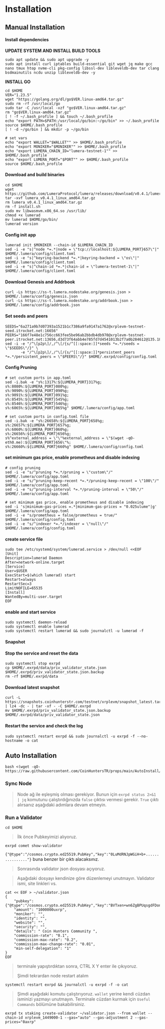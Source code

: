 # Installation

## Manual Installation

#### Install dependencies <a href="#install-dependencies" id="install-dependencies"></a>

**UPDATE SYSTEM AND INSTALL BUILD TOOLS**

```
sudo apt update && sudo apt upgrade -y
sudo apt install curl iptables build-essential git wget jq make gcc nano tmux htop nvme-cli pkg-config libssl-dev libleveldb-dev tar clang bsdmainutils ncdu unzip libleveldb-dev -y
```

**INSTALL GO**

```
cd $HOME
VER="1.23.5"
wget "https://golang.org/dl/go$VER.linux-amd64.tar.gz"
sudo rm -rf /usr/local/go
sudo tar -C /usr/local -xzf "go$VER.linux-amd64.tar.gz"
rm "go$VER.linux-amd64.tar.gz"
[ ! -f ~/.bash_profile ] && touch ~/.bash_profile
echo "export PATH=$PATH:/usr/local/go/bin:~/go/bin" >> ~/.bash_profile
source $HOME/.bash_profile
[ ! -d ~/go/bin ] && mkdir -p ~/go/bin

# set vars
echo "export WALLET="$WALLET"" >> $HOME/.bash_profile
echo "export MONIKER="$MONIKER"" >> $HOME/.bash_profile
echo "export LUMERA_CHAIN_ID="lumera-testnet-1"" >> $HOME/.bash_profile
echo "export LUMERA_PORT="$PORT"" >> $HOME/.bash_profile
source $HOME/.bash_profile
```

#### Download and build binaries <a href="#download-and-build-binaries" id="download-and-build-binaries"></a>

```
cd $HOME
wget https://github.com/LumeraProtocol/lumera/releases/download/v0.4.1/lumera_v0.4.1_linux_amd64.tar.gz
tar -xvf lumera_v0.4.1_linux_amd64.tar.gz
rm lumera_v0.4.1_linux_amd64.tar.gz
rm -f install.sh
sudo mv libwasmvm.x86_64.so /usr/lib/
chmod +x lumerad
mv lumerad $HOME/go/bin/
lumerad version
```

#### Config init app

```
lumerad init $MONIKER --chain-id $LUMERA_CHAIN_ID
sed -i -e "s|^node *=.*|node = \"tcp://localhost:${LUMERA_PORT}657\"|" $HOME/.lumera/config/client.toml
sed -i -e "s|^keyring-backend *=.*|keyring-backend = \"os\"|" $HOME/.lumera/config/client.toml
sed -i -e "s|^chain-id *=.*|chain-id = \"lumera-testnet-1\"|" $HOME/.lumera/config/client.toml
```

#### Download Genesis and Addrbook

```
curl -Ls https://ss-t.lumera.nodestake.org/genesis.json > $HOME/.lumera/config/genesis.json 
curl -Ls https://ss-t.lumera.nodestake.org/addrbook.json > $HOME/.lumera/config/addrbook.json
```

#### Set seeds and peers

```
SEEDS="6a271a9b7d07393a1521b1c7386a9fa9147a1762@xrplevm-testnet-seed.itrocket.net:16656"
PEERS="166f7e48e1c756cc663fee5be96ab2bbdb4db970@xrplevm-testnet-peer.itrocket.net:13656,d3d73f64abb4e785fd7d4541013b2f7a0b284612@135.181.210.47:56656,edda2d19e6f124fb05a09490d8463670c1e4cdd9@65.109.58.214:26656,727b11452d568d6f09d6378ae1e2718311c288ad@152.53.228.219:26656,5998f89c7549ec10672bf16a4d5b90786e856393@195.3.223.73:22656,c451a651b8d513b3e2cd8724537a80481c8cfdfd@152.53.51.57:13656,a601123b671af68731b9137dac59ab3ca5f1ce29@195.3.223.78:22656,788ee1661ed6f87e19015d4884ab94c51bc36a5f@116.202.210.177:13656,ce425e9ae057c4d34e63284a124404eea7d7b942@95.214.55.184:23656,a4f2d903cebf5bc83fcb66fbda0af5cb922a6436@135.181.139.249:47656,ab41e5911826a692c08ced4d737e905ffb3a6c28@65.108.199.62:56656"
sed -i -e "/^\[p2p\]/,/^\[/{s/^[[:space:]]*seeds *=.*/seeds = \"$SEEDS\"/}" \
       -e "/^\[p2p\]/,/^\[/{s/^[[:space:]]*persistent_peers *=.*/persistent_peers = \"$PEERS\"/}" $HOME/.exrpd/config/config.toml
```

#### Config Pruning

```
# set custom ports in app.toml
sed -i.bak -e "s%:1317%:${LUMERA_PORT}317%g;
s%:8080%:${LUMERA_PORT}080%g;
s%:9090%:${LUMERA_PORT}090%g;
s%:9091%:${LUMERA_PORT}091%g;
s%:8545%:${LUMERA_PORT}545%g;
s%:8546%:${LUMERA_PORT}546%g;
s%:6065%:${LUMERA_PORT}065%g" $HOME/.lumera/config/app.toml

# set custom ports in config.toml file
sed -i.bak -e "s%:26658%:${LUMERA_PORT}658%g;
s%:26657%:${LUMERA_PORT}657%g;
s%:6060%:${LUMERA_PORT}060%g;
s%:26656%:${LUMERA_PORT}656%g;
s%^external_address = \"\"%external_address = \"$(wget -qO- eth0.me):${LUMERA_PORT}656\"%;
s%:26660%:${LUMERA_PORT}660%g" $HOME/.lumera/config/config.toml

```

#### set minimum gas price, enable prometheus and disable indexing

```
# config pruning
sed -i -e "s/^pruning *=.*/pruning = \"custom\"/" $HOME/.lumera/config/app.toml
sed -i -e "s/^pruning-keep-recent *=.*/pruning-keep-recent = \"100\"/" $HOME/.lumera/config/app.toml
sed -i -e "s/^pruning-interval *=.*/pruning-interval = \"50\"/" $HOME/.lumera/config/app.toml

# set minimum gas price, enable prometheus and disable indexing
sed -i 's|minimum-gas-prices =.*|minimum-gas-prices = "0.025ulume"|g' $HOME/.lumera/config/app.toml
sed -i -e "s/prometheus = false/prometheus = true/" $HOME/.lumera/config/config.toml
sed -i -e "s/^indexer *=.*/indexer = \"null\"/" $HOME/.lumera/config/config.toml
```

#### create service file

```
sudo tee /etc/systemd/system/lumerad.service > /dev/null <<EOF
[Unit]
Description=lumerad Daemon
After=network-online.target
[Service]
User=$USER
ExecStart=$(which lumerad) start
Restart=always
RestartSec=3
LimitNOFILE=65535
[Install]
WantedBy=multi-user.target
EOF
```

#### enable and start service

```
sudo systemctl daemon-reload
sudo systemctl enable lumerad
sudo systemctl restart lumerad && sudo journalctl -u lumerad -f
```

#### Snapshot

#### Stop the service and reset the data <a href="#stop-the-service-and-reset-the-data" id="stop-the-service-and-reset-the-data"></a>

```
sudo systemctl stop exrpd
cp $HOME/.exrpd/data/priv_validator_state.json $HOME/.exrpd/priv_validator_state.json.backup
rm -rf $HOME/.exrpd/data
```

#### Download latest snapshot <a href="#download-latest-snapshot" id="download-latest-snapshot"></a>

```
curl -L https://snapshots.coinhunterstr.com/testnet/xrplevm/snapshot_latest.tar.lz4 | lz4 -dc - | tar -xf - -C $HOME/.exrpd
mv $HOME/.exrpd/priv_validator_state.json.backup $HOME/.exrpd/data/priv_validator_state.json
```

#### Restart the service and check the log <a href="#restart-the-service-and-check-the-log" id="restart-the-service-and-check-the-log"></a>

```
sudo systemctl restart exrpd && sudo journalctl -u exrpd -f --no-hostname -o cat
```

## Auto Installation

```
bash <(wget -qO- https://raw.githubusercontent.com/CoinHuntersTR/props/main/AutoInstall/xrpl.sh)
```

### Sync Node

> Node ağ ile eşleşmiş olması gerekiyor. Bunun için `exrpd status 2>&1 | jq` komutunu çalıştırdığınızda `false` çıktısı vermesi gerekir. `True` çıktı alırsanız aşağıdaki adımlara devam etmeyin.

### Run a Validator

```
cd $HOME
```

> İlk önce Pubkeyimizi alıyoruz.

```
exrpd comet show-validator
```

`{"@type":"/cosmos.crypto.ed25519.PubKey","key":"0LuMdRNJpWGiH+b+................"}` buna benzer bir çıktı alacaksınız.

> Sonrasında validator json dosyası açıyoruz.

> Aşağıdaki dosyayı kendinize göre düzenlemeyi unutmayın. Validator ismi, site linkleri vs.

```
cat << EOF > ~/validator.json
{   
    "pubkey":{"@type":"/cosmos.crypto.ed25519.PubKey","key":"BVTxen+wn6ZgBPUqsgdFDonZ3cr2r+eoYRfF8sTx6kQ="},
    "amount": "1000000uxrp",
    "moniker": "",
    "identity": "",
    "website": "",
    "security": "",
    "details": " Coin Hunters Community ",
    "commission-rate": "0.1",
    "commission-max-rate": "0.2",
    "commission-max-change-rate": "0.01",
    "min-self-delegation": "1"
}
EOF
```

> terminale yapıştırdıktan sonra, CTRL X Y enter ile çıkıyoruz.
>
> Şimdi tekrardan node restart atalım

```
systemctl restart exrpd && journalctl -u exrpd -f -o cat
```

> Şimdi aşağıdaki komutu çalıştırıyoruz. `wallet` yerine kendi cüzdan isminizi yazmayı unutmayın. Terminale cüzdan kurmak için `Useful Commands` bölümüne bakabilirsiniz.

```
exrpd tx staking create-validator ~/validator.json --from wallet --chain-id xrplevm_1449000-1 --gas="auto" --gas-adjustment 2 --gas-prices="0axrp"
```
